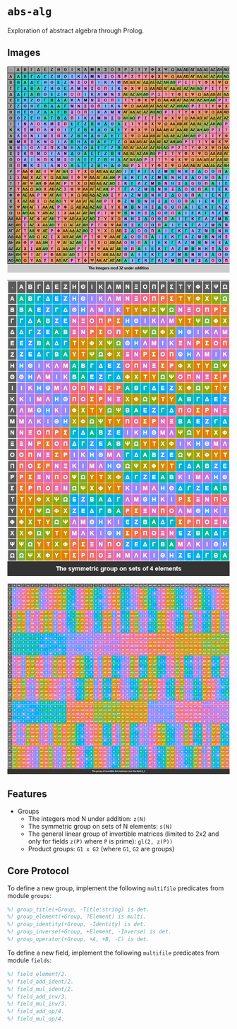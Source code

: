 # `abs-alg`
Exploration of abstract algebra through Prolog.

## Images

![A Cayley table showing Z\_32, the integers mod 32 under addition](Z32-Cayley-Table.png)

![A Cayley table showing S_4, the symmetric group on 4-element sets](S4-Cayley-Table.png)

![A Cayley table showing GL(2, Z\_3), the group of 2x2 invertible matrices over the field Z\_3](GL(2,Z3)-Cayley-Table.png)

## Features
- Groups
    - The integers mod N under addition: `z(N)`
    - The symmetric group on sets of N elements: `s(N)`
    - The general linear group of invertible matrices (limited to 2x2 and only for fields `z(P)` where `P` is prime): `gl(2, z(P))`
    - Product groups: `G1 x G2` (where `G1`, `G2` are groups)

## Core Protocol
To define a new group, implement the following `multifile` predicates from module `groups`:

```prolog
%! group_title(+Group, -Title:string) is det.
%! group_element(+Group, ?Element) is multi.
%! group_identity(+Group, -Identity) is det.
%! group_inverse(+Group, +Element, -Inverse) is det.
%! group_operator(+Group, +A, +B, -C) is det.
```

To define a new field, implement the following `multifile` predicates from module `fields`:

```prolog
%! field_element/2.
%! field_add_ident/2.
%! field_mul_ident/2.
%! field_add_inv/3.
%! field_mul_inv/3.
%! field_add_op/4.
%! field_mul_op/4.
```

